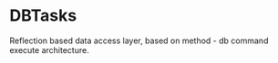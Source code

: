 DBTasks
=======

Reflection based data access layer, based on method - db command execute architecture.
